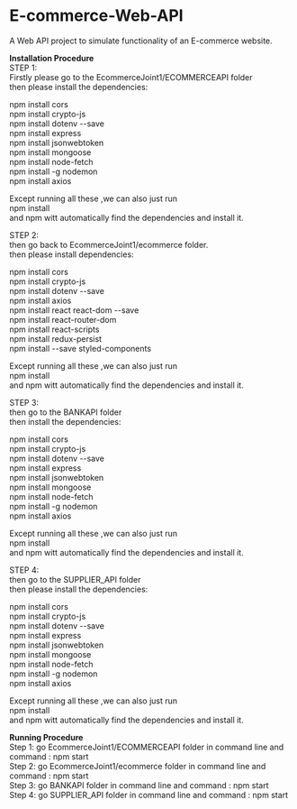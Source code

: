 # E-commerce-Web-API
A Web API project to simulate functionality of an E-commerce website.

**Installation Procedure**  
STEP 1:  
Firstly please go to the EcommerceJoint1/ECOMMERCEAPI folder  
then please install the dependencies:  
  
npm install cors  
npm install crypto-js  
npm install dotenv --save  
npm install express  
npm install jsonwebtoken  
npm install mongoose  
npm install node-fetch  
npm install -g nodemon  
npm install axios  
  
Except running all these ,we can also just run  
npm install  
and npm witt automatically find the dependencies and install it.  
  
STEP 2:  
then go back to EcommerceJoint1/ecommerce folder.  
then please install dependencies:  
  
npm install cors  
npm install crypto-js  
npm install dotenv --save  
npm install axios  
npm install react react-dom --save  
npm install react-router-dom  
npm install react-scripts  
npm install redux-persist  
npm install --save styled-components  
  
Except running all these ,we can also just run  
npm install  
and npm witt automatically find the dependencies and install it.  
  
STEP 3:  
then go to the BANKAPI folder  
then install the dependencies:  
  
npm install cors  
npm install crypto-js  
npm install dotenv --save  
npm install express  
npm install jsonwebtoken  
npm install mongoose  
npm install node-fetch  
npm install -g nodemon  
npm install axios  
  
Except running all these ,we can also just run   
npm install  
and npm witt automatically find the dependencies and install it.  
  
STEP 4:  
then go to the SUPPLIER_API folder  
then please install the dependencies:  
  
npm install cors  
npm install crypto-js  
npm install dotenv --save  
npm install express  
npm install jsonwebtoken  
npm install mongoose  
npm install node-fetch  
npm install -g nodemon  
npm install axios  
  
Except running all these ,we can also just run   
npm install  
and npm witt automatically find the dependencies and install it.  
  
   
**Running Procedure**  
Step 1: go EcommerceJoint1/ECOMMERCEAPI folder in command line and command : npm start  
Step 2: go EcommerceJoint1/ecommerce folder  in command line and command : npm start  
Step 3: go BANKAPI folder in command line and command : npm start  
Step 4: go SUPPLIER_API folder in command line and command : npm start  


